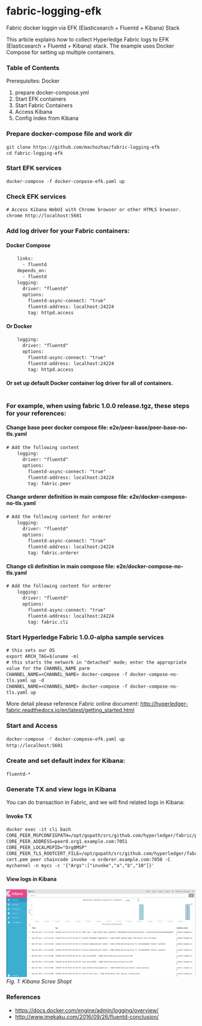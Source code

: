 # fabric-logging-efk
Fabric docker loggin via EFK (Elasticsearch + Fluentd + Kibana) Stack

This article explains how to collect Hyperledge Fabric logs to EFK (Elasticsearch + Fluentd + Kibana) stack. The example uses Docker Compose for setting up multiple containers.

### Table of Contents
Prerequisites: Docker
1. prepare docker-compose.yml
1. Start EFK containers
1. Start Fabric Containers
1. Access Kibana
1. Config index from Kibana

### Prepare docker-compose file and work dir
```
git clone https://github.com/machozhao/fabric-logging-efk
cd fabric-logging-efk
```

### Start EFK services
```
docker-compose -f docker-conpose-efk.yaml up
```
### Check EFK services
```
# Access Kibana WebUI with Chrome browser or other HTML5 brwoser.
chrome http://localhost:5601
```

### Add log driver for your Fabric containers:
#### Docker Compose
```
    links:
      - fluentd
    depends_on:
      - fluentd
    logging:
      driver: "fluentd"
      options:
        fluentd-async-connect: "true"
        fluentd-address: localhost:24224
        tag: httpd.access
```        
#### Or Docker
```
    logging:
      driver: "fluentd"
      options:
        fluentd-async-connect: "true"
        fluentd-address: localhost:24224
        tag: httpd.access
```        
#### Or set up default Docker container log driver for all of containers.
```
```
### For example, when using fabric 1.0.0 release.tgz, these steps for your references:
#### Change base peer docker compose file: e2e/peer-base/peer-base-no-tls.yaml 
```
# Add the following content 
    logging:
      driver: "fluentd"
      options:
        fluentd-async-connect: "true"
        fluentd-address: localhost:24224
        tag: fabric.peer
```
#### Change orderer definition in main compose file: e2e/docker-compose-no-tls.yaml 
```
# Add the following content for orderer 
    logging:
      driver: "fluentd"
      options:
        fluentd-async-connect: "true"
        fluentd-address: localhost:24224
        tag: fabric.orderer
```
#### Change cli definition in main compose file: e2e/docker-compose-no-tls.yaml 
```
# Add the following content for orderer 
    logging:
      driver: "fluentd"
      options:
        fluentd-async-connect: "true"
        fluentd-address: localhost:24224
        tag: fabric.cli
```

### Start Hyperledge Fabric 1.0.0-alpha sample services
```
# this sets our OS
export ARCH_TAG=$(uname -m)
# this starts the network in "detached" mode; enter the appropriate value for the CHANNEL_NAME parm
CHANNEL_NAME=<CHANNEL_NAME> docker-compose -f docker-compose-no-tls.yaml up -d
CHANNEL_NAME=<CHANNEL_NAME> docker-compose -f docker-compose-no-tls.yaml up
```
More detail please reference Fabric online document: http://hyperledger-fabric.readthedocs.io/en/latest/getting_started.html


### Start and Access
```bash
docker-compose -f docker-compose-efk.yaml up
http://localhost:5601
```
### Create and set default index for Kibana: 
```
fluentd-*
```
### Generate TX and view logs in Kibana
You can do transaction in Fabric, and we will find related logs in Kibana:
#### Invoke TX
```
docker exec -it cli bash
CORE_PEER_MSPCONFIGPATH=/opt/gopath/src/github.com/hyperledger/fabric/peer/crypto/peerOrganizations/org1.example.com/peers/peer0.org1.example.com CORE_PEER_ADDRESS=peer0.org1.example.com:7051 CORE_PEER_LOCALMSPID="Org0MSP" CORE_PEER_TLS_ROOTCERT_FILE=/opt/gopath/src/github.com/hyperledger/fabric/peer/crypto/peerOrganizations/org1.example.com/peers/peer0.org1.example.com/cacerts/org1.example.com-cert.pem peer chaincode invoke -o orderer.example.com:7050 -C mychannel -n mycc -c '{"Args":["invoke","a","b","10"]}'
```
#### View logs in Kibana
!["Kibana Scree Shopt"](https://github.com/machozhao/fabric-logging-efk/raw/master/docs/images/kibana_screen_shot_1.png)
*Fig. 1: Kibana Scree Shopt*

### References
* https://docs.docker.com/engine/admin/logging/overview/
* http://www.imekaku.com/2016/09/26/fluentd-conclusion/
